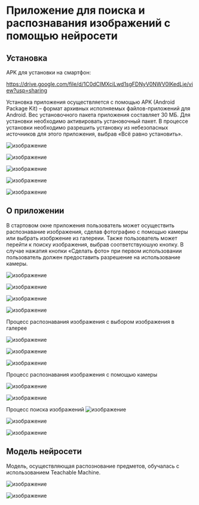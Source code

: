 # Приложение для поиска и распознавания изображений с помощью нейросети

## Установка

APK для установки на смартфон:

https://drive.google.com/file/d/1C0dCIMXciLwd1sgFDNyV0NWV0IKedLje/view?usp=sharing

Установка приложения осуществляется с помощью APK (Android Package
Kit) – формат архивных исполняемых файлов-приложений для Android. Вес
установочного пакета приложения составляет 30 МБ. Для установки необходимо
активировать установочный пакет. В процессе установки необходимо разрешить
установку из небезопасных источников для этого приложения, выбрав «Всё равно
установить».

![изображение](https://github.com/IrinaCol28/image_search_app/assets/118562632/5f390096-2826-4952-aff4-daff14da02f6)

![изображение](https://github.com/IrinaCol28/image_search_app/assets/118562632/7fb287bf-4188-42de-ab2b-17764ed892c7)

![изображение](https://github.com/IrinaCol28/image_search_app/assets/118562632/4fab8a6d-966e-4409-b0d6-84c7fd7e9c6c)

![изображение](https://github.com/IrinaCol28/image_search_app/assets/118562632/7a3cad2d-dd1b-4349-b2d1-53923e8e626c)

![изображение](https://github.com/IrinaCol28/image_search_app/assets/118562632/2e0554fd-45a2-4f47-97e0-ef7bcc62b4fd)

## О приложении 

В стартовом окне приложения пользователь может осуществить
распознавание изображения, сделав фотографию с помощью камеры или выбрать
изобржение из галереии. Также пользователь может перейти к поиску изображения,
выбрав соответствуюшую кнопку.
В случае нажатия кнопки «Сделать фото» при первом использовании
пользователь должен предоставить разрешение на использование камеры.

![изображение](https://github.com/IrinaCol28/image_search_app/assets/118562632/57aa3615-8b7f-4902-be25-545b3e9463e8)

![изображение](https://github.com/IrinaCol28/image_search_app/assets/118562632/b073767c-c278-483f-84bc-5d46097c4f6d)

![изображение](https://github.com/IrinaCol28/image_search_app/assets/118562632/e9b35512-46c1-473d-b5f7-c8b6ea53c98a)

![изображение](https://github.com/IrinaCol28/image_search_app/assets/118562632/e1c3f111-656a-4e7d-a7d9-645bd7ad8326)

Процесс распознавания изображения с выбором изображения в галерее

![изображение](https://github.com/IrinaCol28/image_search_app/assets/118562632/0555edee-3861-4a1f-b147-be8167f7eef3)

![изображение](https://github.com/IrinaCol28/image_search_app/assets/118562632/b90a388a-7953-4b8c-aa3c-b4c183d270d7)

![изображение](https://github.com/IrinaCol28/image_search_app/assets/118562632/c2d6b609-dab4-4582-ad4b-1ef58ef2fe35)


Процесс распознавания изображения с помощью камеры

![изображение](https://github.com/IrinaCol28/image_search_app/assets/118562632/93bea42d-cc13-4ca6-8b90-3ebb728d7e05)

![изображение](https://github.com/IrinaCol28/image_search_app/assets/118562632/95d68a17-c8c9-4516-abb1-087bc83074ce)

Процесс поиска изображений
![изображение](https://github.com/IrinaCol28/image_search_app/assets/118562632/f1e568a7-1b2f-40d4-8b11-a1f85a9839f3)

![изображение](https://github.com/IrinaCol28/image_search_app/assets/118562632/f0ef686e-3397-4eb3-841e-082e691b2040)

![изображение](https://github.com/IrinaCol28/image_search_app/assets/118562632/e46e2f12-c963-43d0-8a99-3186ed1a2e91)

## Модель нейросети 

Модель, осуществляющая распознование предметов, обучалась с использованием Teachable Machine.

![изображение](https://github.com/IrinaCol28/image_search_app/assets/118562632/fcea83f4-224a-4824-bee1-b85c9f6f9a8b)

![изображение](https://github.com/IrinaCol28/image_search_app/assets/118562632/80b6bcef-bf53-4b31-8edb-f60e32779f47)







